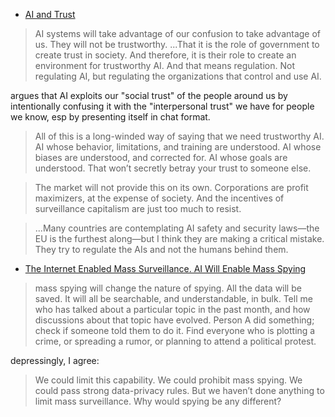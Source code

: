 - [AI and Trust](https://www.schneier.com/blog/archives/2023/12/ai-and-trust.html)

> AI systems will take advantage of our confusion to take advantage of us. They will not be trustworthy. ...That it is the role of government to create trust in society. And therefore, it is their role to create an environment for trustworthy AI. And that means regulation. Not regulating AI, but regulating the organizations that control and use AI.

argues that AI exploits our "social trust" of the people around us by intentionally confusing it with the "interpersonal trust" we have for people we know, esp by presenting itself in chat format.

> All of this is a long-winded way of saying that we need trustworthy AI. AI whose behavior, limitations, and training are understood. AI whose biases are understood, and corrected for. AI whose goals are understood. That won’t secretly betray your trust to someone else.

> The market will not provide this on its own. Corporations are profit maximizers, at the expense of society. And the incentives of surveillance capitalism are just too much to resist.

> ...Many countries are contemplating AI safety and security laws—the EU is the furthest along—but I think they are making a critical mistake. They try to regulate the AIs and not the humans behind them.

- [The Internet Enabled Mass Surveillance. AI Will Enable Mass Spying](https://www.schneier.com/blog/archives/2023/12/the-internet-enabled-mass-surveillance-ai-will-enable-mass-spying.html)

> mass spying will change the nature of spying. All the data will be saved. It will all be searchable, and understandable, in bulk. Tell me who has talked about a particular topic in the past month, and how discussions about that topic have evolved. Person A did something; check if someone told them to do it. Find everyone who is plotting a crime, or spreading a rumor, or planning to attend a political protest.

depressingly, I agree:

> We could limit this capability. We could prohibit mass spying. We could pass strong data-privacy rules. But we haven’t done anything to limit mass surveillance. Why would spying be any different?